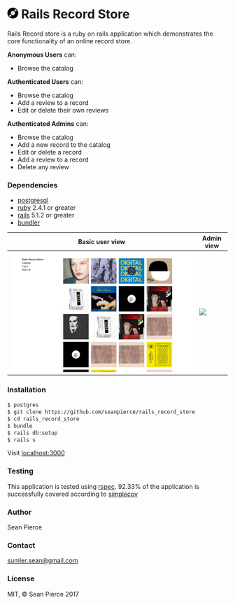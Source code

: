 # <img src="/public/record-small.png"> Rails Record Store

Rails Record store is a ruby on rails application which demonstrates the core functionality of an online record store.

**Anonymous Users** can:
* Browse the catalog

**Authenticated Users** can:
* Browse the catalog
* Add a review to a record
* Edit or delete their own reviews

**Authenticated Admins** can:
* Browse the catalog
* Add a new record to the catalog
* Edit or delete a record
* Add a review to a record
* Delete any review

### Dependencies
* <a href="https://www.postgresql.org/">postgresql</a>
* <a href="https://www.ruby-lang.org/en/">ruby</a> 2.4.1 or greater
* <a href="http://rubyonrails.org/">rails</a> 5.1.2 or greater
* <a href="https://bundler.io/">bundler</a>

| Basic user view | Admin view |
| --------------- | ---------- |
| ![](/public/user.gif) | ![](/public/admin.gif)|

### Installation
````
$ postgres
$ git clone https://github.com/seanpierce/rails_record_store
$ cd rails_record_store
$ bundle
$ rails db:setup
$ rails s
````
Visit <a href="http://localhost:3000/">localhost:3000</a>

### Testing
This application is tested using <a href="http://rspec.info/">rspec</a>. 92.33% of the application is successfully covered according to <a href="https://github.com/colszowka/simplecov">simplecov</a>

### Author
Sean Pierce

### Contact
sumler.sean@gmail.com

### License
MIT, &copy; Sean Pierce 2017
